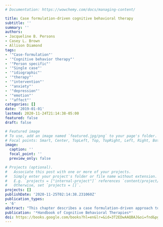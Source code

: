 ```yaml
---
# Documentation: https://wowchemy.com/docs/managing-content/

title: Case formulation-driven cognitive behavioral therapy
subtitle: ''
summary: ''
authors:
- Jacqueline B. Persons
- Casey L. Brown
- Allison Diamond
tags: 
- '"Case-formulation"'
- '"Cognitive behavior therapy"'
- '"Person specific"'
- '"Single case"'
- '"idiographic"'
- '"therapy"'
- '"intervention"'
- '"anxiety"'
- '"depression"'
- '"emotion"'
- '"affect"'
categories: []
date: '2019-01-01'
lastmod: 2020-11-24T21:14:38-05:00
featured: false
draft: false

# Featured image
# To use, add an image named `featured.jpg/png` to your page's folder.
# Focal points: Smart, Center, TopLeft, Top, TopRight, Left, Right, BottomLeft, Bottom, BottomRight.
image:
  caption: ''
  focal_point: ''
  preview_only: false

# Projects (optional).
#   Associate this post with one or more of your projects.
#   Simply enter your project's folder or file name without extension.
#   E.g. `projects = ["internal-project"]` references `content/project/deep-learning/index.md`.
#   Otherwise, set `projects = []`.
projects: []
publishDate: '2020-11-25T02:14:38.231060Z'
publication_types:
- '6'
abstract: "This chapter describes a case formulation-driven approach to cognitive-behavioral therapy (CBT). The chapter begins with an overview of the model of case formulation-driven CBT and a review of its empirical underpinnings. We describe each element of the model, illustrating our points with the case of 'Alexa,' who was treated by the second author when she was a graduate student in the University of Californi Berkeley Doctoral Clinical Science Training Program. The second author (C.L.B.) was supervised by the first author (J.B.P.). We conclude with recommendations for future directions of research and practice relating to case formulation. THE CASE FORMULATION-DRIVEN COGNITIVE-BEHAVIORAL THERAPY MODEL The model of case formulatin-driven CBT appears in Figure 6.1. As shown in the figure, the therapist begins the process of case-formulation driven CBT by carrying out..."
publication: '*Handbook of Cognitive Behavioral Therapies*'
doi: https://books.google.com/books?hl=en&lr=&id=3T2EDwAAQBAJ&oi=fnd&pg=PA145&dq=info:iLx_r4Ekn7sJ:scholar.google.com&ots=xsRqAnDuRR&sig=WWh6JslkWiSeafnxUAgt7SOcC_w#v=onepage&q&f=false
---
```

